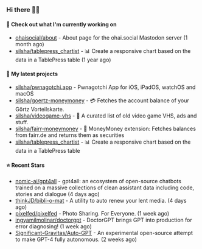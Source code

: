 ### Hi there 🦊👋

#### 👷 Check out what I'm currently working on

- [ohaisocial/about](https://github.com/ohaisocial/about) - About page for the ohai.social Mastodon server (1 month ago)
- [silsha/tablepress_chartist](https://github.com/silsha/tablepress_chartist) - 📊 Create a responsive chart based on the data in a TablePress table (1 year ago)

#### 🌱 My latest projects

- [silsha/pwnagotchi.app](https://github.com/silsha/pwnagotchi.app) - Pwnagotchi App for iOS, iPadOS, watchOS and macOS
- [silsha/goertz-moneymoney](https://github.com/silsha/goertz-moneymoney) - 💳 Fetches the account balance of your Görtz Vorteilskarte.
- [silsha/videogame-vhs](https://github.com/silsha/videogame-vhs) - 👾 A curated list of old video game VHS, ads and stuff.
- [silsha/fairr-moneymoney](https://github.com/silsha/fairr-moneymoney) - 💸 MoneyMoney extension: Fetches balances from fairr.de and returns them as securities
- [silsha/tablepress_chartist](https://github.com/silsha/tablepress_chartist) - 📊 Create a responsive chart based on the data in a TablePress table

#### ⭐ Recent Stars

- [nomic-ai/gpt4all](https://github.com/nomic-ai/gpt4all) - gpt4all: an ecosystem of open-source chatbots trained on a massive collections of clean assistant data including code, stories and dialogue (4 days ago)
- [thinkJD/bibli-o-mat](https://github.com/thinkJD/bibli-o-mat) - A utility to auto renew your lent media. (4 days ago)
- [pixelfed/pixelfed](https://github.com/pixelfed/pixelfed) - Photo Sharing. For Everyone. (1 week ago)
- [ingyamilmolinar/doctorgpt](https://github.com/ingyamilmolinar/doctorgpt) - DoctorGPT brings GPT into production for error diagnosing! (1 week ago)
- [Significant-Gravitas/Auto-GPT](https://github.com/Significant-Gravitas/Auto-GPT) - An experimental open-source attempt to make GPT-4 fully autonomous. (2 weeks ago)
